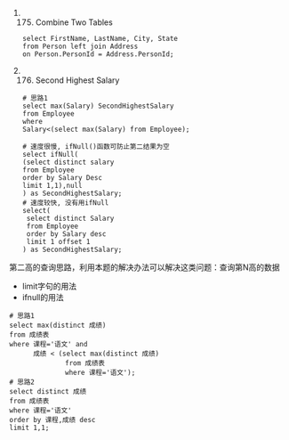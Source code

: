 1) 175. Combine Two Tables
    ```mysql
   select FirstName, LastName, City, State
   from Person left join Address
   on Person.PersonId = Address.PersonId;
    ```
   
2) 176. Second Highest Salary
   ```mysql
   # 思路1
   select max(Salary) SecondHighestSalary
   from Employee
   where
   Salary<(select max(Salary) from Employee);
   
   # 速度很慢, ifNull()函数可防止第二结果为空
   select ifNull(
   (select distinct salary
   from Employee
   order by Salary Desc
   limit 1,1),null
   ) as SecondHighestSalary;
   # 速度较快, 没有用ifNull
   select(
    select distinct Salary 
    from Employee
    order by Salary desc
    limit 1 offset 1
   ) as SecondHighestSalary;

   ```
第二高的查询思路，利用本题的解决办法可以解决这类问题：查询第N高的数据
- limit字句的用法
- ifnull的用法
```mysql
# 思路1
select max(distinct 成绩) 
from 成绩表
where 课程='语文' and
      成绩 < (select max(distinct 成绩) 
              from 成绩表 
              where 课程='语文');
# 思路2
select distinct 成绩
from 成绩表
where 课程='语文'
order by 课程,成绩 desc
limit 1,1;
```
